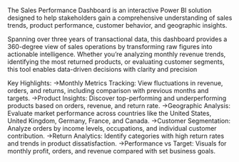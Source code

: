 The Sales Performance Dashboard is an interactive Power BI solution designed to help stakeholders gain a comprehensive understanding of sales trends, product performance, customer behavior, and geographic insights.

Spanning over three years of transactional data, this dashboard provides a 360-degree view of sales operations by transforming raw figures into actionable intelligence. Whether you’re analyzing monthly revenue trends, identifying the most returned products, or evaluating customer segments, this tool enables data-driven decisions with clarity and precision

Key Highlights:
 ->Monthly Metrics Tracking: View fluctuations in revenue, orders, and returns, including comparison with previous months and targets.
->Product Insights: Discover top-performing and underperforming products based on orders, revenue, and return rate.
->Geographic Analysis: Evaluate market performance across countries like the United States, United Kingdom, Germany, France, and Canada.
->Customer Segmentation: Analyze orders by income levels, occupations, and individual customer contribution.
->Return Analytics: Identify categories with high return rates and trends in product dissatisfaction.
->Performance vs Target: Visuals for monthly profit, orders, and revenue compared with set business goals.
